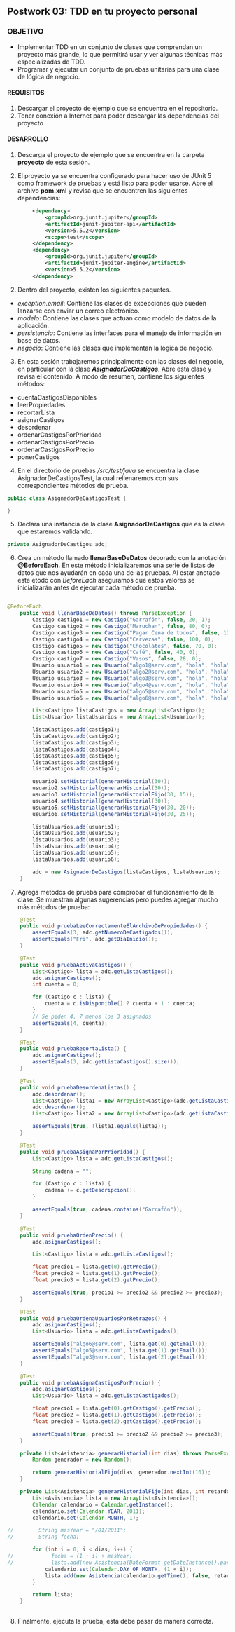 ## Postwork 03: TDD en tu proyecto personal

### OBJETIVO

- Implementar TDD en un conjunto de clases que comprendan un proyecto más grande, lo que permitirá usar y ver algunas técnicas más especializadas de TDD.
- Programar y ejecutar un conjunto de pruebas unitarias para una clase de lógica de negocio.

#### REQUISITOS

1. Descargar el proyecto de ejemplo que se encuentra en el repositorio.
2. Tener conexión a Internet para poder descargar las dependencias del proyecto

#### DESARROLLO

1. Descarga el proyecto de ejemplo que se encuentra en la carpeta **proyecto** de esta sesión.

2. El proyecto ya se encuentra configurado para hacer uso de JUnit 5 como framework de pruebas y está listo para poder usarse. Abre el archivo **pom.xml** y revisa que se encuentren las siguientes dependencias:

```xml
		<dependency>
			<groupId>org.junit.jupiter</groupId>
			<artifactId>junit-jupiter-api</artifactId>
			<version>5.5.2</version>
			<scope>test</scope>
		</dependency>
		<dependency>
			<groupId>org.junit.jupiter</groupId>
			<artifactId>junit-jupiter-engine</artifactId>
			<version>5.5.2</version>
		</dependency>
```

2. Dentro del proyecto, existen los siguientes paquetes.

 - *exception.email*: Contiene las clases de excepciones que pueden lanzarse con enviar un correo electrónico.
 - *modelo*: Contiene las clases que actuan como modelo de datos de la aplicación.
 - *persistencia*: Contiene las interfaces para el manejo de información en base de datos.
 - *negocio*: Contiene las clases que implementan la lógica de negocio.
 
3. En esta sesión trabajaremos principalmente con las clases del negocio, en particular con la clase ***AsignadorDeCastigos***. Abre esta clase y revisa el contenido. A modo de resumen, contiene los siguientes métodos:

 - cuentaCastigosDisponibles
 - leerPropiedades
 - recortarLista
 - asignarCastigos
 - desordenar
 - ordenarCastigosPorPrioridad
 - ordenarCastigosPorPrecio
 - ordenarCastigosPorPrecio
 - ponerCastigos
 
4. En el directorio de pruebas */src/test/java* se encuentra la clase AsignadorDeCastigosTest, la cual rellenaremos con sus correspondientes métodos de prueba.

```java
public class AsignadorDeCastigosTest {

}
```

5. Declara una instancia de la clase **AsignadorDeCastigos** que es la clase que estaremos validando. 

```java
private AsignadorDeCastigos adc;

```

6. Crea un método llamado **llenarBaseDeDatos** decorado con la anotación **@BeforeEach**. En este método inicializaremos una serie de listas de datos que nos ayudarán en cada una de las pruebas. Al estar anotado este étodo con *BeforeEach* aseguramos que estos valores se inicializarán antes de ejecutar cada método de prueba.

```java

@BeforeEach
	public void llenarBaseDeDatos() throws ParseException {
		Castigo castigo1 = new Castigo("Garrafón", false, 20, 1);
		Castigo castigo2 = new Castigo("Maruchan", false, 80, 0);
		Castigo castigo3 = new Castigo("Pagar Cena de todos", false, 1200, -1);
		Castigo castigo4 = new Castigo("Cervezas", false, 100, 0);
		Castigo castigo5 = new Castigo("Chocolates", false, 70, 0);
		Castigo castigo6 = new Castigo("Café", false, 40, 0);
		Castigo castigo7 = new Castigo("Vasos", false, 28, 0);
		Usuario usuario1 = new Usuario("algo1@serv.com", "hola", "hola");
		Usuario usuario2 = new Usuario("algo2@serv.com", "hola", "hola");
		Usuario usuario3 = new Usuario("algo3@serv.com", "hola", "hola");
		Usuario usuario4 = new Usuario("algo4@serv.com", "hola", "hola");
		Usuario usuario5 = new Usuario("algo5@serv.com", "hola", "hola");
		Usuario usuario6 = new Usuario("algo6@serv.com", "hola", "hola");

		List<Castigo> listaCastigos = new ArrayList<Castigo>();
		List<Usuario> listaUsuarios = new ArrayList<Usuario>();

		listaCastigos.add(castigo1);
		listaCastigos.add(castigo2);
		listaCastigos.add(castigo3);
		listaCastigos.add(castigo4);
		listaCastigos.add(castigo5);
		listaCastigos.add(castigo6);
		listaCastigos.add(castigo7);

		usuario1.setHistorial(generarHistorial(30));
		usuario2.setHistorial(generarHistorial(30));
		usuario3.setHistorial(generarHistorialFijo(30, 15));
		usuario4.setHistorial(generarHistorial(30));
		usuario5.setHistorial(generarHistorialFijo(30, 20));
		usuario6.setHistorial(generarHistorialFijo(30, 25));

		listaUsuarios.add(usuario1);
		listaUsuarios.add(usuario2);
		listaUsuarios.add(usuario3);
		listaUsuarios.add(usuario4);
		listaUsuarios.add(usuario5);
		listaUsuarios.add(usuario6);

		adc = new AsignadorDeCastigos(listaCastigos, listaUsuarios);
	}

```

7. Agrega métodos de prueba para comprobar el funcionamiento de la clase. Se muestran algunas sugerencias pero puedes agregar mucho más métodos de prueba:

```java
	@Test
	public void pruebaLeeCorrectamenteElArchivoDePropiedades() {
		assertEquals(3, adc.getNumeroDeCastigados());
		assertEquals("Fri", adc.getDiaInicio());
	}

	@Test
	public void pruebaActivaCastigos() {
		List<Castigo> lista = adc.getListaCastigos();
		adc.asignarCastigos();
		int cuenta = 0;

		for (Castigo c : lista) {
			cuenta = c.isDisponible() ? cuenta + 1 : cuenta;
		}
		// Se piden 4. 7 menos los 3 asignados
		assertEquals(4, cuenta);
	}

	@Test
	public void pruebaRecortaLista() {
		adc.asignarCastigos();
		assertEquals(3, adc.getListaCastigos().size());
	}

	@Test
	public void pruebaDesordenaListas() {
		adc.desordenar();
		List<Castigo> lista1 = new ArrayList<Castigo>(adc.getListaCastigos());
		adc.desordenar();
		List<Castigo> lista2 = new ArrayList<Castigo>(adc.getListaCastigos());

		assertEquals(true, !lista1.equals(lista2));
	}

	@Test
	public void pruebaAsignaPorPrioridad() {
		List<Castigo> lista = adc.getListaCastigos();

		String cadena = "";

		for (Castigo c : lista) {
			cadena += c.getDescripcion();
		}

		assertEquals(true, cadena.contains("Garrafón"));
	}

	@Test
	public void pruebaOrdenPrecio() {
		adc.asignarCastigos();

		List<Castigo> lista = adc.getListaCastigos();

		float precio1 = lista.get(0).getPrecio();
		float precio2 = lista.get(1).getPrecio();
		float precio3 = lista.get(2).getPrecio();

		assertEquals(true, precio1 >= precio2 && precio2 >= precio3);
	}

	@Test
	public void pruebaOrdenaUsuariosPorRetrazos() {
		adc.asignarCastigos();
		List<Usuario> lista = adc.getListaCastigados();

		assertEquals("algo6@serv.com", lista.get(0).getEmail());
		assertEquals("algo5@serv.com", lista.get(1).getEmail());
		assertEquals("algo3@serv.com", lista.get(2).getEmail());
	}

	@Test
	public void pruebaAsignaCastigosPorPrecio() {
		adc.asignarCastigos();
		List<Usuario> lista = adc.getListaCastigados();

		float precio1 = lista.get(0).getCastigo().getPrecio();
		float precio2 = lista.get(1).getCastigo().getPrecio();
		float precio3 = lista.get(2).getCastigo().getPrecio();

		assertEquals(true, precio1 >= precio2 && precio2 >= precio3);
	}

	private List<Asistencia> generarHistorial(int dias) throws ParseException {
		Random generador = new Random();

		return generarHistorialFijo(dias, generador.nextInt(10));
	}

	private List<Asistencia> generarHistorialFijo(int dias, int retardo) throws ParseException {
		List<Asistencia> lista = new ArrayList<Asistencia>();
		Calendar calendario = Calendar.getInstance();
		calendario.set(Calendar.YEAR, 2011);
		calendario.set(Calendar.MONTH, 1);

//        String mesYear = "/01/2011";
//        String fecha;

		for (int i = 0; i < dias; i++) {
//            fecha = (1 + i) + mesYear;
//            lista.add(new Asistencia(DateFormat.getDateInstance().parse(fecha), false, retardo));
			calendario.set(Calendar.DAY_OF_MONTH, (1 + i));
			lista.add(new Asistencia(calendario.getTime(), false, retardo));
		}

		return lista;
	}
        
```

8. Finalmente, ejecuta la prueba, esta debe pasar de manera correcta.


